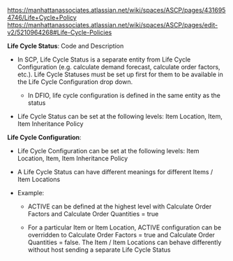 https://manhattanassociates.atlassian.net/wiki/spaces/ASCP/pages/4316954746/Life+Cycle+Policy
https://manhattanassociates.atlassian.net/wiki/spaces/ASCP/pages/edit-v2/5210964268#Life-Cycle-Policies

**Life Cycle Status**: Code and Description

- In SCP, Life Cycle Status is a separate entity from Life Cycle Configuration (e.g. calculate demand forecast, calculate order factors, etc.). Life Cycle Statuses must be set up first for them to be available in the Life Cycle Configuration drop down.
    
    - In DFIO, life cycle configuration is defined in the same entity as the status
        
- Life Cycle Status can be set at the following levels: Item Location, Item, Item Inheritance Policy
    

**Life Cycle Configuration**:

- Life Cycle Configuration can be set at the following levels: Item Location, Item, Item Inheritance Policy
    
- A Life Cycle Status can have different meanings for different Items / Item Locations
    
- Example:
    
    - ACTIVE can be defined at the highest level with Calculate Order Factors and Calculate Order Quantities = true
        
    - For a particular Item or Item Location, ACTIVE configuration can be overridden to Calculate Order Factors = true and Calculate Order Quantities = false. The Item / Item Locations can behave differently without host sending a separate Life Cycle Status